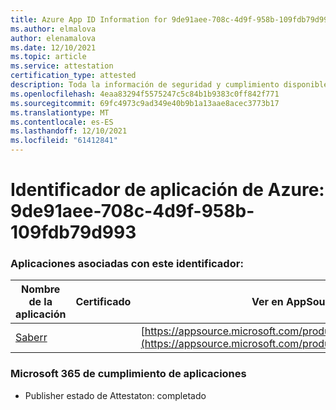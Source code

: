 ```yaml
---
title: Azure App ID Information for 9de91aee-708c-4d9f-958b-109fdb79d993
ms.author: elmalova
author: elenamalova
ms.date: 12/10/2021
ms.topic: article
ms.service: attestation
certification_type: attested
description: Toda la información de seguridad y cumplimiento disponible para 9de91aee-708c-4d9f-958b-109fdb79d993.
ms.openlocfilehash: 4eaa83294f5575247c5c84b1b9383c0ff842f771
ms.sourcegitcommit: 69fc4973c9ad349e40b9b1a13aae8acec3773b17
ms.translationtype: MT
ms.contentlocale: es-ES
ms.lasthandoff: 12/10/2021
ms.locfileid: "61412841"
---
```

# <a name="azure-app-id-9de91aee-708c-4d9f-958b-109fdb79d993"></a>Identificador de aplicación de Azure: 9de91aee-708c-4d9f-958b-109fdb79d993


### <a name="apps-associated-with-this-id"></a>Aplicaciones asociadas con este identificador:
| **Nombre de la aplicación** | **Certificado** | **Ver en AppSource** |
|--------------|---------------|-----------------------|
| [Saberr](https://docs.microsoft.com/microsoft-365-app-certification/forward/WA200001501) |  | [https://appsource.microsoft.com/product/office/WA200001501](https://appsource.microsoft.com/product/office/WA200001501) |

### <a name="microsoft-365-app-compliance-status"></a>Microsoft 365 de cumplimiento de aplicaciones
- Publisher estado de Attestaton: completado
